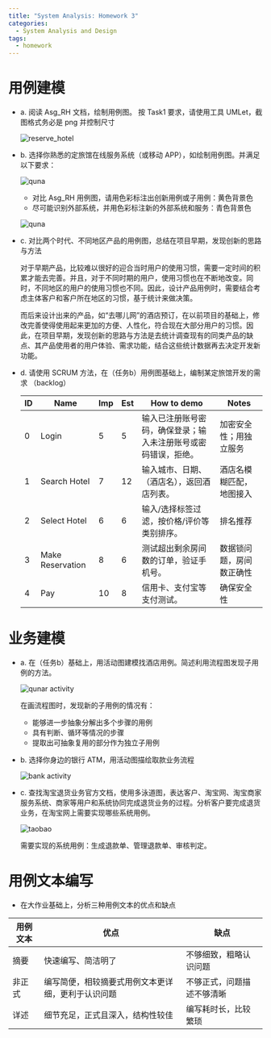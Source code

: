 ```yaml
---
title: "System Analysis: Homework 3"
categories:
  - System Analysis and Design
tags:
  - homework
---
```


# 用例建模

- a. 阅读 Asg_RH 文档，绘制用例图。 按 Task1 要求，请使用工具 UMLet，截图格式务必是 png 并控制尺寸

  ![reserve_hotel](/assets/images/system_analysis/hw3_reserve_hotel.png)

- b. 选择你熟悉的定旅馆在线服务系统（或移动 APP），如绘制用例图。并满足以下要求：

  ![quna](/assets/images/system_analysis/hw3_qunar_index.png)

  - 对比 Asg_RH 用例图，请用色彩标注出创新用例或子用例：黄色背景色
  - 尽可能识别外部系统，并用色彩标注新的外部系统和服务：青色背景色

  ![quna](/assets/images/system_analysis/hw3_qunar_common.png)

- c. 对比两个时代、不同地区产品的用例图，总结在项目早期，发现创新的思路与方法

  对于早期产品，比较难以很好的迎合当时用户的使用习惯，需要一定时间的积累才能去完善。并且，对于不同时期的用户，使用习惯也在不断地改变。同时，不同地区的用户的使用习惯也不同。因此，设计产品用例时，需要结合考虑主体客户和客户所在地区的习惯，基于统计来做决策。

  而后来设计出来的产品，如“去哪儿网”的酒店预订，在以前项目的基础上，修改完善使得使用起来更加的方便、人性化，符合现在大部分用户的习惯。因此，在项目早期，发现创新的思路与方法是去统计调查现有的同类产品的缺点、其产品使用者的用户体验、需求功能，结合这些统计数据再去决定开发新功能。

- d. 请使用 SCRUM 方法，在（任务b）用例图基础上，编制某定旅馆开发的需求 （backlog）

  | ID   | Name             | Imp  | Est  | How to demo                     | Notes        |
  | ---- | ---------------- | ---- | ---- | ------------------------------- | ------------ |
  | 0    | Login            | 5    | 5    | 输入已注册账号密码，确保登录；输入未注册账号或密码错误，拒绝。 | 加密安全性；用独立服务  |
  | 1    | Search Hotel     | 7    | 12   | 输入城市、日期、（酒店名），返回酒店列表。           | 酒店名模糊匹配，地图接入 |
  | 2    | Select Hotel     | 6    | 6    | 输入/选择标签过滤，按价格/评价等类别排序。          | 排名推荐         |
  | 3    | Make Reservation | 8    | 6    | 测试超出剩余房间数的订单，验证手机号。             | 数据锁问题，房间数正确性 |
  | 4    | Pay              | 10   | 8    | 信用卡、支付宝等支付测试。                   | 确保安全性        |


# 业务建模

- a. 在（任务b）基础上，用活动图建模找酒店用例。简述利用流程图发现子用例的方法。

  ![qunar activity](/assets/images/system_analysis/hw3_qunar_activity.png)

  在画流程图时，发现新的子用例的情况有：

  * 能够进一步抽象分解出多个步骤的用例

  - 具有判断、循环等情况的步骤
  - 提取出可抽象复用的部分作为独立子用例

- b. 选择你身边的银行 ATM，用活动图描绘取款业务流程

  ![bank activity](/assets/images/system_analysis/hw3_bank_activity.png)

- c. 查找淘宝退货业务官方文档，使用多泳道图，表达客户、淘宝网、淘宝商家服务系统、商家等用户和系统协同完成退货业务的过程。分析客户要完成退货业务，在淘宝网上需要实现哪些系统用例。

  ![taobao](/assets/images/system_analysis/hw3_taobao.png)

  需要实现的系统用例：生成退款单、管理退款单、审核判定。

# 用例文本编写

* 在大作业基础上，分析三种用例文本的优点和缺点

| 用例文本 | 优点                        | 缺点            |
| ---- | ------------------------- | ------------- |
| 摘要   | 快速编写、简洁明了                 | 不够细致，粗略认识问题   |
| 非正式  | 编写简便，相较摘要式用例文本更详细，更利于认识问题 | 不够正式，问题描述不够清晰 |
| 详述   | 细节充足，正式且深入，结构性较佳          | 编写耗时长，比较繁琐    |